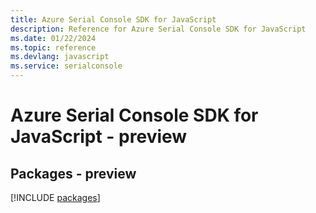 ```yaml
---
title: Azure Serial Console SDK for JavaScript
description: Reference for Azure Serial Console SDK for JavaScript
ms.date: 01/22/2024
ms.topic: reference
ms.devlang: javascript
ms.service: serialconsole
---
```

# Azure Serial Console SDK for JavaScript - preview
## Packages - preview
[!INCLUDE [packages](serial-console-index.md)]